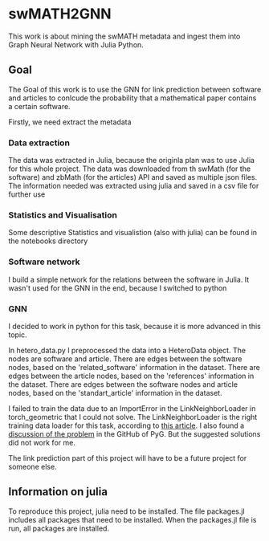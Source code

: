 # swMATH2GNN
This work is about mining the swMATH metadata and ingest them into Graph Neural Network with Julia Python.

## Goal
The Goal of this work is to use the GNN for link prediction between software and articles to conlcude the
probability that a mathematical paper contains a certain software. 

Firstly, we need extract the metadata

### Data extraction

The data was extracted in Julia, because the originla plan was to use Julia for this whole project.
The data was downloaded from th swMath (for the software) and zbMath (for the articles) API and saved as
multiple json files. The information needed was extracted using julia and saved in a 
csv file for further use

### Statistics and Visualisation
Some descriptive Statistics and visualistion (also with julia) can be found in the notebooks directory

### Software network
I build a simple network for the  relations between the software in Julia. It wasn't used for the GNN 
in the end, because I switched to python

### GNN
I decided to work in python for this task, because it is more advanced in this topic.

In hetero_data.py I preprocessed the data into a HeteroData object.
The nodes are software and article.
There are edges between the software nodes, based on the 'related_software' information in the dataset.
There are edges between the article nodes, based on the 'references' information in the dataset.
There are edges between the software nodes and article nodes, based on the 'standart_article' information
in the dataset.

I failed to train the data due to an ImportError in the LinkNeighborLoader 
in torch_geometric that I could not solve. The LinkNeighborLoader is the right training data loader 
for this task, according to [this article](https://medium.com/@pytorch_geometric/link-prediction-on-heterogeneous-graphs-with-pyg-6d5c29677c70).
I also found a [discussion of the problem](https://github.com/pyg-team/pytorch_geometric/discussions/7866)
in the GitHub of PyG. But the suggested solutions did not work for me.

The link prediction part of this project will have to be a future project for someone else.

## Information on julia
To reproduce this project, julia need to be installed. The file packages.jl includes all 
packages that need to be installed. When the packages.jl file is run, all packages are installed.




